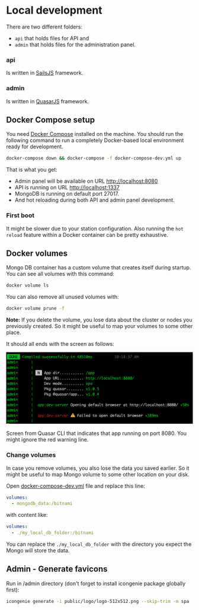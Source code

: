 # Local development

There are two different folders:

-   `api` that holds files for API and
-   `admin` that holds files for the administration panel.

### api

Is written in [SailsJS](https://sailsjs.com) framework.

### admin

Is written in [QuasarJS](https://quasar.dev) framework.

## Docker Compose setup

You need [Docker Compose](https://docs.docker.com/compose/) installed on the machine.
You should run the following command to run a completely Docker-based local environment ready for development.

```sh
docker-compose down && docker-compose -f docker-compose-dev.yml up
```

That is what you get:

-   Admin panel will be available on URL <http://localhost:8080>
-   API is running on URL <http://localhost:1337>
-   MongoDB is running on default port 27017.
-   And hot reloading during both API and admin panel development.

### First boot

It might be slower due to your station configuration. Also running the `hot reload` feature within a Docker container can be pretty exhaustive.

## Docker volumes

Mongo DB container has a custom volume that creates itself during startup. You can see all volumes with this command:

```sh
docker volume ls
```

You can also remove all unused volumes with:

```sh
docker volume prune -f
```

**Note:** If you delete the volume, you lose data about the cluster or nodes you previously created. So it might be useful to map your volumes to some other place.

It should all ends with the screen as follows:

![Hot Reload](/docs/images/final-screen.png "Screen")

Screen from Quasar CLI that indicates that app running on port 8080. You might ignore the red warning line.

### Change volumes

In case you remove volumes, you also lose the data you saved earlier. So it might be useful to map Mongo volume to some other location on your disk.

Open [docker-compose-dev.yml](/docker-compose-dev.yml) file and replace this line:

```yaml
volumes:
  - mongodb_data:/bitnami
```

with content like:

```yaml
volumes:
  - ./my_local_db_folder:/bitnami
```

You can replace the `./my_local_db_folder` with the directory you expect the Mongo will store the data.

## Admin - Generate favicons

Run in /admin directory (don't forget to install icongenie package globally first):

```sh
icongenie generate -i public/logo/logo-512x512.png --skip-trim -m spa
```
